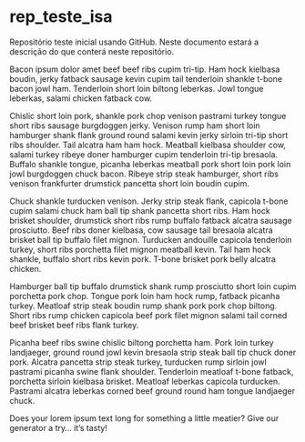 # rep_teste_isa
Repositório teste inicial usando GitHub.
Neste documento estará a descrição do que conterá neste repositório.

Bacon ipsum dolor amet beef beef ribs cupim tri-tip. Ham hock kielbasa boudin, jerky fatback sausage kevin cupim tail tenderloin shankle t-bone bacon jowl ham. Tenderloin short loin biltong leberkas. Jowl tongue leberkas, salami chicken fatback cow.

Chislic short loin pork, shankle pork chop venison pastrami turkey tongue short ribs sausage burgdoggen jerky. Venison rump ham short loin hamburger shank flank ground round salami kevin jerky sirloin tri-tip short ribs shoulder. Tail alcatra ham ham hock. Meatball kielbasa shoulder cow, salami turkey ribeye doner hamburger cupim tenderloin tri-tip bresaola. Buffalo shankle tongue, picanha leberkas meatball pork short loin pork loin jowl burgdoggen chuck bacon. Ribeye strip steak hamburger, short ribs venison frankfurter drumstick pancetta short loin boudin cupim.

Chuck shankle turducken venison. Jerky strip steak flank, capicola t-bone cupim salami chuck ham ball tip shank pancetta short ribs. Ham hock brisket shoulder, drumstick short ribs rump buffalo fatback alcatra sausage prosciutto. Beef ribs doner kielbasa, cow sausage tail bresaola alcatra brisket ball tip buffalo filet mignon. Turducken andouille capicola tenderloin turkey, short ribs porchetta filet mignon meatball kevin. Tail ham hock shankle, buffalo short ribs kevin pork. T-bone brisket pork belly alcatra chicken.

Hamburger ball tip buffalo drumstick shank rump prosciutto short loin cupim porchetta pork chop. Tongue pork loin ham hock rump, fatback picanha turkey. Meatloaf strip steak boudin rump shank pork pork chop biltong. Short ribs rump chicken capicola beef pork filet mignon salami tail corned beef brisket beef ribs flank turkey.

Picanha beef ribs swine chislic biltong porchetta ham. Pork loin turkey landjaeger, ground round jowl kevin bresaola strip steak ball tip chuck doner pork. Alcatra pancetta strip steak turkey, turducken rump sirloin jowl pastrami picanha swine flank shoulder. Tenderloin meatloaf t-bone fatback, porchetta sirloin kielbasa brisket. Meatloaf leberkas capicola turducken. Pastrami alcatra leberkas corned beef ground round ham tongue landjaeger chuck.

Does your lorem ipsum text long for something a little meatier? Give our generator a try… it’s tasty!
